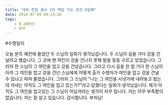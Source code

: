 ```yaml
---
title: "8차 천일 결사 2차 백일 기도 정진 8일째"
date: 2014-07-09 09:23:26
tags:
    - 8-200th
    - 8th
---
```


#수행일지

오늘 문득 예전에 들었던 두 스님의 일화가 생각났습니다. 두 스님이 길을 가다 강을 건널려고 했습니다. 그 곳에 왠 여인이 강을 건너지 못해 발을 동동 구르고 있었습니다. 그러자 한 스님이 그 여인을 업고 강을 건넜습니다. 그러고 다시 길을 한 참 가다 한 스님이 아까 그 여인을 업고 강을 건넌 스님에게 어떻게 출가 수행자가 여인을 업고 강을 건널 수 있냐고 따져 물었습니다. 그러자 그 스님이 "나는 그 여인을 시냇가에 내려놓고 왔는데 자네는 아직도 그 여인을 업고 있는가?"라고 답했다는 일화가 생각났습니다. 제가 아직도 그 여인을 업고있는 그 스님이 아닐까라는 생각이 자꾸 듭니다. 저는 아무 부족함이 없습니다. 저는 잘 살고 있습니다. 감사합니다. 부처님!
